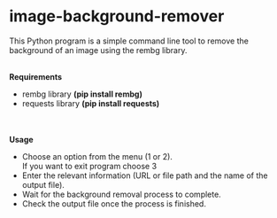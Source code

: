# image-background-remover

This Python program is a simple command line tool to remove the background of an image using the rembg library.

<br>
<b>Requirements</b>
<br>
<ul>
  <li>rembg library <b>(pip install rembg)</b></li>
  <li>requests library <b>(pip install requests)</b></li>
</ul>
<br><br>
<b>Usage</b>
<br>
<ul>
  <li>Choose an option from the menu (1 or 2).<br>If you want to exit program choose 3</li>
  <li>Enter the relevant information (URL or file path and the name of the output file).</li>
  <li>Wait for the background removal process to complete.</li>
  <li>Check the output file once the process is finished.</li>
</ul>
